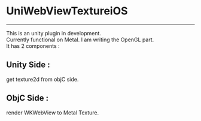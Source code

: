 # UniWebViewTextureiOS

---
This is an unity plugin in development.  
Currently functional on Metal.
I am writing the OpenGL part.  
It has 2 components :
## Unity Side :  
get texture2d from objC side.
## ObjC Side :
render WKWebView to Metal Texture.